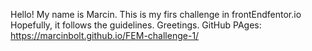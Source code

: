 Hello! My name is Marcin.
This is my firs challenge in frontEndfentor.io
Hopefully, it follows the guidelines.
Greetings.
GitHub PAges: https://marcinbolt.github.io/FEM-challenge-1/
